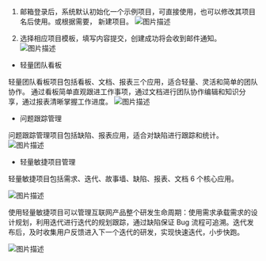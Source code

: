 1. 邮箱登录后，系统默认初始化一个示例项目，可直接使用，也可以修改其项目名后使用。或根据需要， 新建项目。
![图片描述](http://imgcache.tcecqpoc.fsphere.cn/image/mc.qcloudimg.com/static/img/632c9ad7db4071362673a5a2df07ead6/image.jpg)

2. 选择相应项目模板，填写内容提交，创建成功将会收到邮件通知。
![图片描述](http://imgcache.tcecqpoc.fsphere.cn/image/mc.qcloudimg.com/static/img/5a8fb5f6a24d5bfb6b96a6ed6c1bb5d2/image.png)


- 轻量团队看板

轻量团队看板项目包括看板、文档、报表三个应用，适合轻量、灵活和简单的团队协作。 
通过看板简单直观跟进工作事项，通过文档进行团队协作编辑和知识分享，通过报表清晰掌握工作进度。
![图片描述](http://imgcache.tcecqpoc.fsphere.cn/image/mc.qcloudimg.com/static/img/2fb65692fba50cd2fe430acc4a7772e6/image.png)


- 问题跟踪管理

问题跟踪管理项目包括缺陷、报表应用，适合对缺陷进行跟踪和统计。
![图片描述](http://imgcache.tcecqpoc.fsphere.cn/image/mc.qcloudimg.com/static/img/42ea074a6c51be94e161c72225b5bfa6/image.png)

- 轻量敏捷项目管理

轻量敏捷项目包括需求、迭代、故事墙、缺陷、报表、文档 6 个核心应用。

![图片描述](http://imgcache.tcecqpoc.fsphere.cn/image/mc.qcloudimg.com/static/img/4d1d5ac3ba3697082c5a2b01437dbcb1/image.png)

使用轻量敏捷项目可以管理互联网产品整个研发生命周期：使用需求承载需求的设计规划，利用迭代进行迭代的规划跟踪，通过缺陷保证 Bug 流程可追溯。迭代发布后，及时收集用户反馈进入下一个迭代的研发，实现快速迭代，小步快跑。 

![图片描述](http://imgcache.tcecqpoc.fsphere.cn/image/mc.qcloudimg.com/static/img/292ee5d3aa288a9223e8c56999f8bf15/image.png)